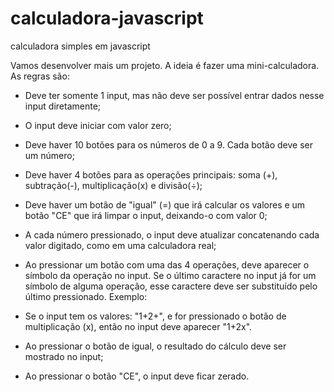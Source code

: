 # calculadora-javascript
calculadora simples em javascript

Vamos desenvolver mais um projeto. A ideia é fazer uma mini-calculadora.
As regras são:

- Deve ter somente 1 input, mas não deve ser possível entrar dados nesse input
diretamente;
- O input deve iniciar com valor zero;
- Deve haver 10 botões para os números de 0 a 9. Cada botão deve ser um número;
- Deve haver 4 botões para as operações principais: soma (+), subtração(-),
multiplicação(x) e divisão(÷);
- Deve haver um botão de "igual" (=) que irá calcular os valores e um botão "CE"
que irá limpar o input, deixando-o com valor 0;

- A cada número pressionado, o input deve atualizar concatenando cada valor
digitado, como em uma calculadora real;
- Ao pressionar um botão com uma das 4 operações, deve aparecer o símbolo da
operação no input. Se o último caractere no input já for um símbolo de alguma
operação, esse caractere deve ser substituído pelo último pressionado.
Exemplo:
- Se o input tem os valores: "1+2+", e for pressionado o botão de
multiplicação (x), então no input deve aparecer "1+2x".
- Ao pressionar o botão de igual, o resultado do cálculo deve ser mostrado no
input;
- Ao pressionar o botão "CE", o input deve ficar zerado.